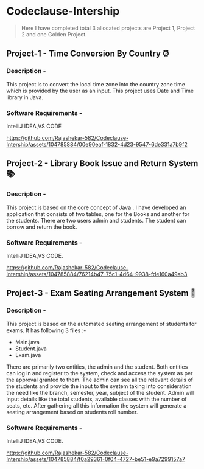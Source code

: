 

# Codeclause-Intership
> Here I have completed total 3 allocated projects are Project 1, Project 2 and one Golden Project.

## Project-1 - Time Conversion By Country ⏰

### Description - 
This project is to convert the local time zone into the country zone time which is provided by the user as an input. This project uses Date and Time library in Java.

### Software Requirements - 
IntelliJ IDEA,VS CODE



https://github.com/Rajashekar-582/Codeclause-Intership/assets/104785884/00e90eaf-1832-4d23-9547-6de331a7b9f2




## Project-2 - Library Book Issue and Return System 📚

### Description - 
This project is based on the core concept of Java . I have developed an application that consists of two tables, one for the Books and another for the students. There are two users admin and students. The student can borrow and return the book.

### Software Requirements - 
IntelliJ IDEA,VS CODE.



https://github.com/Rajashekar-582/Codeclause-Intership/assets/104785884/76214b47-75c1-4d64-9938-fde160a49ab3



## Project-3 - Exam Seating Arrangement System 💺

### Description - 
This project is based on the automated seating arrangement of students for exams. It has following 3 files :-
* Main.java
* Student.java
* Exam.java

There are primarily two entities, the admin and the student. Both entities can log in and register to the system, check and access the system as per the approval granted to them. The admin can see all the relevant details of the students and provide the input to the system taking into consideration the need like the branch, semester, year, subject of the student. Admin will input details like the total students, available classes with the number of seats, etc. After gathering all this information the system will generate a seating arrangement based on students roll number.

### Software Requirements - 
IntelliJ IDEA,VS CODE.




https://github.com/Rajashekar-582/Codeclause-Intership/assets/104785884/f0a29361-0f04-4727-be51-e9a7299157a7





